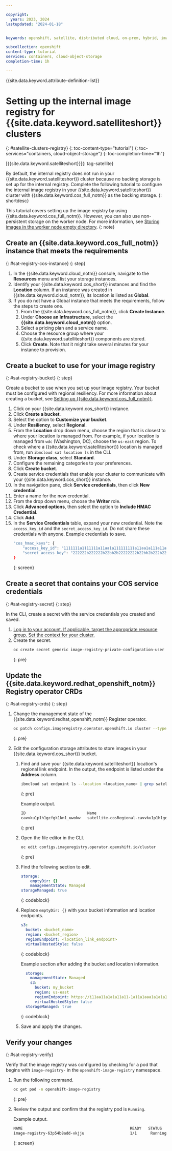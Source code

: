 ```yaml
---

copyright:
  years: 2023, 2024
lastupdated: "2024-01-18"


keywords: openshift, satellite, distributed cloud, on-prem, hybrid, images,

subcollection: openshift
content-type: tutorial
services: containers, cloud-object-storage
completion-time: 1h

---
```



{{site.data.keyword.attribute-definition-list}}

# Setting up the internal image registry for {{site.data.keyword.satelliteshort}} clusters
{: #satellite-clusters-registry}
{: toc-content-type="tutorial"}
{: toc-services="containers, cloud-object-storage"}
{: toc-completion-time="1h"}

[{{site.data.keyword.satelliteshort}}]{: tag-satellite}


By default, the internal registry does not run in your {{site.data.keyword.satelliteshort}} cluster because no backing storage is set up for the internal registry. Complete the following tutorial to configure the internal image registry in your {{site.data.keyword.satelliteshort}} cluster with {{site.data.keyword.cos_full_notm}} as the backing storage.
{: shortdesc}


This tutorial covers setting up the image registry by using {{site.data.keyword.cos_full_notm}}. However, you can also use non-persistent storage on the worker node. For more information, see [Storing images in the worker node empty directory](/docs/openshift?topic=openshift-registry#emptydir_internal_registry).
{: note}


## Create an {{site.data.keyword.cos_full_notm}} instance that meets the requirements
{: #sat-registry-cos-instance}
{: step}

1. In the {{site.data.keyword.cloud_notm}} console, navigate to the **Resources** menu and list your storage instances. 
2. Identify your {{site.data.keyword.cos_short}} instances and find the **Location** column. If an instance was created in {{site.data.keyword.cloud_notm}}, its location is listed as **Global**.
3. If you do not have a Global instance that meets the requirements, follow the steps to create one.
    1. From the {{site.data.keyword.cos_full_notm}}, click **Create Instance**.
    2. Under **Choose an Infrastructure**, select the **{{site.data.keyword.cloud_notm}}** option. 
    3. Select a pricing plan and a service name.
    4. Choose the resource group where your {{site.data.keyword.satelliteshort}} components are stored.
    5. Click **Create**. Note that it might take several minutes for your instance to provision.

## Create a bucket to use for your image registry
{: #sat-registry-bucket}
{: step}

Create a bucket to use when you set up your image registry. Your bucket must be configured with regional resiliency. For more information about creating a bucket, see [Setting up {{site.data.keyword.cos_full_notm}}](/docs/openshift?topic=openshift-storage-cos-understand).

1. Click on your {{site.data.keyword.cos_short}} instance.
2. Click **Create a bucket**.
3. Select the option to **Customize your bucket**.
4. Under **Resiliency**, select **Regional**.
5. From the **Location** drop down menu, choose the region that is closest to where your location is managed from. For example, if your location is managed from `wdc` (Washington, DC), choose the `us-east` region. To check where a {{site.data.keyword.satelliteshort}} location is managed from, run `ibmcloud sat location ls` in the CLI.
6. Under **Storage class**, select **Standard**.
7. Configure the remaining categories to your preferences.
8. Click **Create bucket**.
3. Create service credentials that enable your cluster to communicate with your {{site.data.keyword.cos_short}} instance.
1. In the navigation pane, click **Service credentials**, then click **New credential**.
2. Enter a name for the new credential.
3. From the drop down menu, choose the **Writer** role. 
4. Click **Advanced options**, then select the option to **Include HMAC Credential**.
5. Click **Add**.
6. In the **Service Credentials** table, expand your new credential. Note the `access_key_id` and the `secret_access_key_id`. Do not share these credentials with anyone. 
    Example credentials to save. 
    ```sh
    "cos_hmac_keys": {
        "access_key_id": "1111111a1111111a11aa1a111111111a11aa1a111a11a1a1",
        "secret_access_key": "222222b222222b22bb2b22222222b22bb2b222b22b2b2"
    }
    ```
    {: screen}

## Create a secret that contains your COS service credentials
{: #sat-registry-secret}
{: step}
        
In the CLI, create a secret with the service credentials you created and saved.

1. [Log in to your account. If applicable, target the appropriate resource group. Set the context for your cluster.](/docs/containers?topic=containers-access_cluster)
2. Create the secret.
    ```sh
    oc create secret generic image-registry-private-configuration-user --from-literal=REGISTRY_STORAGE_S3_ACCESSKEY=<access_key_id> --from-literal=REGISTRY_STORAGE_S3_SECRETKEY=<secret_access_key> --namespace openshift-image-registry
    ```
    {: pre}

## Update the {{site.data.keyword.redhat_openshift_notm}} Registry operator CRDs
{: #sat-registry-crds}
{: step}
        
1. Change the management state of the {{site.data.keyword.redhat_openshift_notm}} Register operator.
    ```sh
    oc patch configs.imageregistry.operator.openshift.io cluster --type merge --patch '{"spec":{"managementState":"Managed"}}'
    ```
    {: pre}
    
1. Edit the configuration storage attributes to store images in your {{site.data.keyword.cos_short}} bucket.
    1. Find and save your {{site.data.keyword.satelliteshort}} location's regional link endpoint. In the output, the endpoint is listed under the **Address** column.
        ```sh
        ibmcloud sat endpoint ls --location <location_name> | grep satellite-cosRegional
        ```
        {: pre}

        Example output.
        ```sh
        ID                           Name                                              Destination Type   Address       
        cavvku1p1h1gcfgk1kn1_uwokw   satellite-cosRegional-cavvku1p1h1gcfgk1kn1        cloud              TLS   i11aa11a1a1a11a11-1a11a1aaa1a1a1a1a-c000.us-east.satellite.appdomian.cloud:11111 
        ```
        {: pre}
        
    1. Open the file editor in the CLI.
        ```sh
        oc edit configs.imageregistry.operator.openshift.io/cluster
        ```
        {: pre}
        
    1. Find the following section to edit. 
        ```yaml
        storage:
            emptyDir: {}
            managementState: Managed
        storageManaged: true
        ```
        {: codeblock}
        
    1. Replace `emptyDir: {}` with your bucket information and location endpoints.
        ```yaml
        s3:
          bucket: <bucket_name>
          region: <bucket_region>
          regionEndpoint: <location_link_endpoint>
          virtualHostedStyle: false
        ```
        {: codeblock}
        
        Example section after adding the bucket and location information.
        ```yaml
          storage:
            managementState: Managed
            s3:
              bucket: my_bucket
              region: us-east
              regionEndpoint: https://i11aa11a1a1a11a11-1a11a1aaa1a1a1a1a-c000.us-east.satellite.appdomian.cloud:11111
              virtualHostedStyle: false
          storageManaged: true
        ```
        {: codeblock}
        
    1. Save and apply the changes.

## Verify your changes
{: #sat-registry-verify}

Verify that the image registry was configured by checking for a pod that begins with `image-registry-` in the `openshift-image-registry` namespace. 

1. Run the following command.
    ```sh
    oc get pod -n openshift-image-registry
    ```
    {: pre}

1. Review the output and confirm that the registry pod is `Running`.

    Example output.
    ```sh
    NAME                                               READY   STATUS      RESTARTS      AGE
    image-registry-63p54b8add-vkjju                    1/1      Running      0              16m
    ```
    {: screen}

